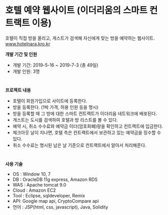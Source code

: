 # 호텔 예약 웹사이트 (이더리움의 스마트 컨트랙트 이용)

호텔이 직접 방을 올리고, 게스트가 검색해 자신에게 맞는 방을 예약하는 웹사이트.
www.hotelnara.kro.kr

__개발 기간 및 인원__

- 개발 기간: 2019-5-16 ~ 2019-7-3 (총 49일)
- 개발 인원: 3명
#

__프로젝트 내용__

- 호텔이 회원가입으로 사이트에 등록한다.
- 방을 등록한다. (1박 가격, 허용 인원 등을 명시)
- 방을 등록할 때 그 방에 대한 스마트 컨트랙트가 이더리움 네트워크에 배포된다.
- 게스트는 도시를 검색하여 호텔과 방 리스트를 볼 수 있다.
- 예약 시, 취소 수수료와 예약금 이더(암호화폐)량을 확인하고 컨트랙트에 입금한다.
- 체크아웃 날이 지나면, 호텔 측은 컨트랙트에서 보관하고 있는 예약금을 징수할 수 있다.
- 취소 수수료는 명시된 남은 날 기준으로 컨트랙트에서 알아서 처리해준다.
#

__사용 기술__

- OS : Window 10, 7
- DB : OracleDB 11g express, Amazon RDS
- WAS : Apache tomcat 9.0
- Cloud : Amazon EC2
- Tool : Eclipse, sqldeveloper, Remix
- API: Google map api, CryptoCompare api
- 언어 : JSP(html, css, javascript), Java, Solidity

